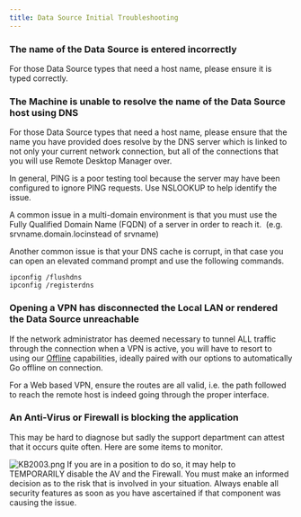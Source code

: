 ```yaml
---
title: Data Source Initial Troubleshooting
---
```

### The name of the Data Source is entered incorrectly
For those Data Source types that need a host name, please ensure it is typed correctly.
### The Machine is unable to resolve the name of the Data Source host using DNS
For those Data Source types that need a host name, please ensure that the name you have provided does resolve by the DNS server which is linked to not only your current network connection, but all of the connections that you will use Remote Desktop Manager over.  

In general, PING is a poor testing tool because the server may have been configured to ignore PING requests. Use NSLOOKUP to help identify the issue.  

A common issue in a multi-domain environment is that you must use the Fully Qualified Domain Name (FQDN) of a server in order to reach it.  (e.g. srvname.domain.locinstead of srvname)  

Another common issue is that your DNS cache is corrupt, in that case you can open an elevated command prompt and use the following commands.  

```
ipconfig /flushdns  
ipconfig /registerdns
```
### Opening a VPN has disconnected the Local LAN or rendered the Data Source unreachable
If the network administrator has deemed necessary to tunnel ALL traffic through the connection when a VPN is active, you will have to resort to using our [Offline](https://helprdm.devolutions.net/datasource_offline.htm) capabilities, ideally paired with our options to automatically Go offline on connection.  

For a Web based VPN, ensure the routes are all valid, i.e. the path followed to reach the remote host is indeed going through the proper interface.
### An Anti-Virus or Firewall is blocking the application
This may be hard to diagnose but sadly the support department can attest that it occurs quite often. Here are some items to monitor.  

![KB2003.png](/img/en/kb/KB2003.png)
If you are in a position to do so, it may help to TEMPORARILY disable the AV and the Firewall. You must make an informed decision as to the risk that is involved in your situation. Always enable all security features as soon as you have ascertained if that component was causing the issue.
